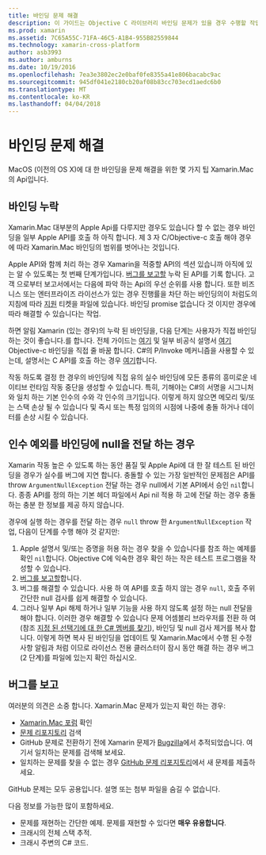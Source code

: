 ```yaml
---
title: 바인딩 문제 해결
description: 이 가이드는 Objective C 라이브러리 바인딩 문제가 있을 경우 수행할 작업을 설명 합니다.
ms.prod: xamarin
ms.assetid: 7C65A55C-71FA-46C5-A1B4-955B82559844
ms.technology: xamarin-cross-platform
author: asb3993
ms.author: amburns
ms.date: 10/19/2016
ms.openlocfilehash: 7ea3e3802ec2e0baf0fe8355a41e806bacabc9ac
ms.sourcegitcommit: 945df041e2180cb20af08b83cc703ecd1aedc6b0
ms.translationtype: MT
ms.contentlocale: ko-KR
ms.lasthandoff: 04/04/2018
---
```

# <a name="binding-troubleshooting"></a>바인딩 문제 해결

MacOS (이전의 OS X)에 대 한 바인딩을 문제 해결을 위한 몇 가지 팁 Xamarin.Mac의 Api입니다.

## <a name="missing-bindings"></a>바인딩 누락

Xamarin.Mac 대부분의 Apple Api를 다루지만 경우도 있습니다 할 수 없는 경우 바인딩을 일부 Apple API를 호출 하 아직 합니다. 제 3 자 C/Objective-c 호출 해야 경우에 따라 Xamarin.Mac 바인딩의 범위를 벗어나는 것입니다.

Apple API와 함께 처리 하는 경우 Xamarin을 적중할 API의 섹션 있습니까 아직에 있는 알 수 있도록는 첫 번째 단계가입니다. [버그를 보고할](#reporting-bugs) 누락 된 API를 기록 합니다. 고객 으로부터 보고서에서는 다음에 파악 하는 Api의 우선 순위를 사용 합니다. 또한 비즈니스 또는 엔터프라이즈 라이선스가 있는 경우 진행률을 차단 하는 바인딩의이 처럼도의 지침에 따라 [지원](http://xamarin.com/support) 티켓을 파일에 있습니다. 바인딩 promise 없습니다 것 이지만 경우에 따라 해결할 수 있습니다는 작업.

하면 알림 Xamarin (있는 경우)의 누락 된 바인딩을, 다음 단계는 사용자가 직접 바인딩 하는 것이 좋습니다.를 합니다. 전체 가이드는 [여기](~/cross-platform/macios/binding/overview.md) 및 일부 비공식 설명서 [여기](http://brendanzagaeski.appspot.com/xamarin/0002.html) Objective-c 바인딩을 직접 줄 바꿈 합니다. C#의 P/Invoke 메커니즘을 사용할 수 있는데, 설명서는 C API를 호출 하는 경우 [여기](http://www.mono-project.com/docs/advanced/pinvoke/)합니다.

작동 하도록 결정 한 경우의 바인딩에 직접 유의 실수 바인딩에 모든 종류의 흥미로운 네이티브 런타임 작동 중단을 생성할 수 있습니다. 특히, 기해야는 C#의 서명을 시그니처와 일치 하는 기본 인수의 수와 각 인수의 크기입니다. 이렇게 하지 않으면 메모리 및/또는 스택 손상 될 수 있습니다 및 즉시 또는 특정 임의의 시점에 나중에 충돌 하거나 데이터를 손상 시킬 수 있습니다.

## <a name="argument-exceptions-when-passing-null-to-a-binding"></a>인수 예외를 바인딩에 null을 전달 하는 경우

Xamarin 작동 높은 수 있도록 하는 동안 품질 및 Apple Api에 대 한 잘 테스트 된 바인딩을 경우가 실수를 버그에 지연 합니다. 충돌할 수 있는 가장 일반적인 문제점은 API를 throw `ArgumentNullException` 전달 하는 경우 null에서 기본 API에서 승인 `nil`합니다. 종종 API를 정의 하는 기본 헤더 파일에서 Api nil 적용 하 고에 전달 하는 경우 충돌 하는 충분 한 정보를 제공 하지 않습니다.

경우에 실행 하는 경우를 전달 하는 경우 `null` throw 한 `ArgumentNullException` 작업, 다음이 단계를 수행 해야 것 같지만:

1. Apple 설명서 및/또는 증명을 허용 하는 경우 찾을 수 있습니다를 참조 하는 예제를 확인 `nil`합니다. Objective C에 익숙한 경우 확인 하는 작은 테스트 프로그램을 작성할 수 있습니다.
2. [버그를 보고할](#reporting-bugs)합니다.
3. 버그를 해결할 수 있습니다. 사용 하 여 API를 호출 하지 않는 경우 `null`, 호출 주위 간단한 null 검사를 쉽게 해결할 수 있습니다.
4. 그러나 일부 Api 해제 하거나 일부 기능을 사용 하지 않도록 설정 하는 null 전달을 해야 합니다. 이러한 경우 해결할 수 있습니다 문제 어셈블리 브라우저를 전환 하 여 (참조 [지정 된 선택기에 대 한 C# 멤버를 찾기](~/mac/app-fundamentals/mac-apis.md#finding_selector)), 바인딩 및 null 검사 제거를 복사 합니다. 이렇게 하면 복사 된 바인딩을 업데이트 및 Xamarin.Mac에서 수행 된 수정 사항 알림과 처럼 이므로 라이선스 전용 클러스터이 잠시 동안 해결 하는 경우 버그 (2 단계)를 파일에 있는지 확인 하십시오.

<a name="reporting-bugs"/>

## <a name="reporting-bugs"></a>버그를 보고

여러분의 의견은 소중 합니다. Xamarin.Mac 문제가 있는지 확인 하는 경우:

- [Xamarin.Mac 포럼](https://forums.xamarin.com/categories/mac) 확인
- [문제 리포지토리](https://github.com/xamarin/xamarin-macios/issues) 검색 
- GitHub 문제로 전환하기 전에 Xamarin 문제가 [Bugzilla](https://bugzilla.xamarin.com/describecomponents.cgi)에서 추적되었습니다. 여기서 일치하는 문제를 검색해 보세요.
- 일치하는 문제를 찾을 수 없는 경우 [GitHub 문제 리포지토리](https://github.com/xamarin/xamarin-macios/issues/new)에서 새 문제를 제출하세요.

GitHub 문제는 모두 공용입니다. 설명 또는 첨부 파일을 숨길 수 없습니다. 

다음 정보를 가능한 많이 포함하세요.

- 문제를 재현하는 간단한 예제. 문제를 재현할 수 있다면 **매우 유용합니다**. 
- 크래시의 전체 스택 추적.
- 크래시 주변의 C# 코드. 
